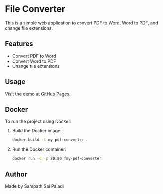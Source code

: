 # File Converter

This is a simple web application to convert PDF to Word, Word to PDF, and change file extensions.

## Features

- Convert PDF to Word
- Convert Word to PDF
- Change file extensions

## Usage

Visit the demo at [GitHub Pages](link).

## Docker

To run the project using Docker:

1. Build the Docker image:
    ```bash
    docker build -t my-pdf-converter .
    ```

2. Run the Docker container:
    ```bash
    docker run -d -p 80:80 fmy-pdf-converter
    ```

## Author

Made by Sampath Sai Paladi 
